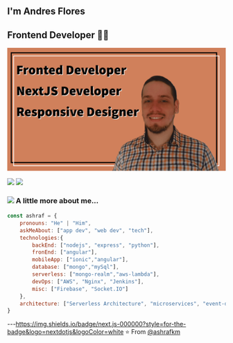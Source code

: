 ## I'm Andres Flores 
## Frontend Developer 👨‍💻

![Header.png](https://raw.githubusercontent.com/AndyFlow28/AndyFlow28/main/header.png)

[![](https://img.shields.io/badge/LinkedIn-Andres_J._Flores_G.-blue)](https://www.linkedin.com/in/andresjfloresg/)
[![](https://img.shields.io/badge/Gmail-joseguerreroaf@gmail.com-red)](mailto:joseguerreroaf@gmail.com)


### <img src="https://media.giphy.com/media/VgCDAzcKvsR6OM0uWg/giphy.gif" width="50"> A little more about me...  

```javascript
const ashraf = {
    pronouns: "He" | "Him",
    askMeAbout: ["app dev", "web dev", "tech"],
    technologies:{
        backEnd: ["nodejs", "express", "python"],
        fronEnd: ["angular"],
        mobileApp: ["ionic","angular"],
        database: ["mongo","mySql"],
        serverless: ["mongo-realm","aws-lambda"],
        devOps: ["AWS", "Nginx", "Jenkins"],
        misc: ["Firebase", "Socket.IO"]
    },
    architecture: ["Serverless Architecture", "microservices", "event-driven", "Single page applications"],
}
```

---https://img.shields.io/badge/next.js-000000?style=for-the-badge&logo=nextdotjs&logoColor=white
⭐️ From [@ashrafkm](https://github.com/ashrafkm)

